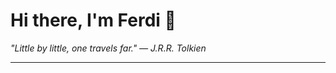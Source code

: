 <h1>Hi there, I'm Ferdi 👋</h1>

<p><em>
  "Little by little, one travels far." — J.R.R. Tolkien
</em></p>

---
